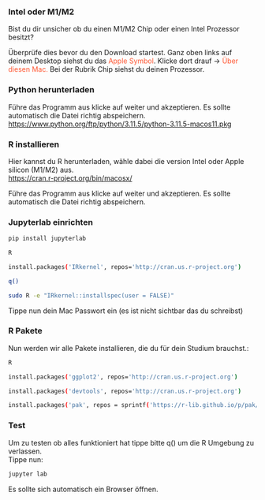 ### Intel oder M1/M2
Bist du dir unsicher ob du einen M1/M2 Chip oder einen Intel Prozessor besitzt? 

Überprüfe dies bevor du den Download startest. Ganz oben links auf deinem Desktop siehst du das <span style="color: #FF5733">Apple Symbol</span>. Klicke dort drauf -> <span style="color: #FF5733">Über diesen Mac.</span> Bei der Rubrik Chip siehst du deinen Prozessor.


### Python herunterladen

Führe das Programm aus klicke auf weiter und akzeptieren. Es sollte automatisch die Datei richtig abspeichern.<br>
https://www.python.org/ftp/python/3.11.5/python-3.11.5-macos11.pkg

### R installieren
Hier kannst du R herunterladen, wähle dabei die version Intel oder Apple silicon (M1/M2) aus.<br>
https://cran.r-project.org/bin/macosx/<br>

Führe das Programm aus klicke auf weiter und akzeptieren. Es sollte automatisch die Datei richtig abspeichern.


### Jupyterlab einrichten
```bash
pip install jupyterlab
```
```bash
R
```
```bash
install.packages('IRkernel', repos='http://cran.us.r-project.org')
```

```bash
q()
```
```bash
sudo R -e "IRkernel::installspec(user = FALSE)"
```
Tippe nun dein Mac Passwort ein (es ist nicht sichtbar das du schreibst)


### R Pakete 
Nun werden wir alle Pakete installieren, die du für dein Studium brauchst.:

```bash
R
```
```bash
install.packages('ggplot2', repos='http://cran.us.r-project.org')
```
```bash
install.packages('devtools', repos='http://cran.us.r-project.org')
```
```bash
install.packages('pak', repos = sprintf('https://r-lib.github.io/p/pak/stable/%s/%s/%s', .Platform$pkgType, R.Version()$os, R.Version()$arch), clean = TRUE)
```


### Test
Um zu testen ob alles funktioniert hat tippe bitte q() um die R Umgebung zu verlassen.<br>
Tippe nun:
```bash
jupyter lab
```

Es sollte sich automatisch ein Browser öffnen.